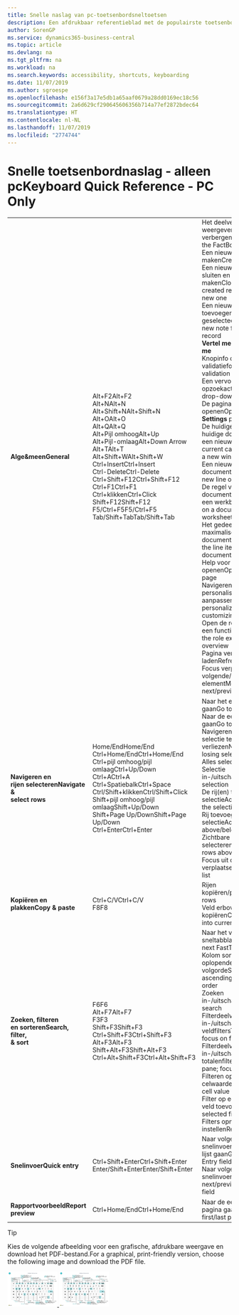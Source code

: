 ```yaml
---
title: Snelle naslag van pc-toetsenbordsneltoetsen
description: Een afdrukbaar referentieblad met de populairste toetsenbordsneltoetsen voor pc-gebruikers.
author: SorenGP
ms.service: dynamics365-business-central
ms.topic: article
ms.devlang: na
ms.tgt_pltfrm: na
ms.workload: na
ms.search.keywords: accessibility, shortcuts, keyboarding
ms.date: 11/07/2019
ms.author: sgroespe
ms.openlocfilehash: e156f3a17e5db1a65aaf0679a28dd0169ec18c56
ms.sourcegitcommit: 2a6d629cf290645606356b714a77ef2872bdec64
ms.translationtype: HT
ms.contentlocale: nl-NL
ms.lasthandoff: 11/07/2019
ms.locfileid: "2774744"
---
```

# <a name="keyboard-quick-reference---pc-only"></a><span data-ttu-id="4645c-103">Snelle toetsenbordnaslag - alleen pc</span><span class="sxs-lookup"><span data-stu-id="4645c-103">Keyboard Quick Reference - PC Only</span></span>

||||  
|----------------|-----------|----------------|
|<span data-ttu-id="4645c-104">**Alge&meen**</span><span class="sxs-lookup"><span data-stu-id="4645c-104">**General**</span></span>|<span data-ttu-id="4645c-105">Alt+F2</span><span class="sxs-lookup"><span data-stu-id="4645c-105">Alt+F2</span></span><br /><span data-ttu-id="4645c-106">Alt+N</span><span class="sxs-lookup"><span data-stu-id="4645c-106">Alt+N</span></span><br /><span data-ttu-id="4645c-107">Alt+Shift+N</span><span class="sxs-lookup"><span data-stu-id="4645c-107">Alt+Shift+N</span></span><br /><span data-ttu-id="4645c-108">Alt+O</span><span class="sxs-lookup"><span data-stu-id="4645c-108">Alt+O</span></span><br /><span data-ttu-id="4645c-109">Alt+Q</span><span class="sxs-lookup"><span data-stu-id="4645c-109">Alt+Q</span></span><br /><span data-ttu-id="4645c-110">Alt+Pijl omhoog</span><span class="sxs-lookup"><span data-stu-id="4645c-110">Alt+Up</span></span><br /><span data-ttu-id="4645c-111">Alt+Pijl-omlaag</span><span class="sxs-lookup"><span data-stu-id="4645c-111">Alt+Down Arrow</span></span><br /><span data-ttu-id="4645c-112">Alt+T</span><span class="sxs-lookup"><span data-stu-id="4645c-112">Alt+T</span></span><br /><span data-ttu-id="4645c-113">Alt+Shift+W</span><span class="sxs-lookup"><span data-stu-id="4645c-113">Alt+Shift+W</span></span><br /><span data-ttu-id="4645c-114">Ctrl+Insert</span><span class="sxs-lookup"><span data-stu-id="4645c-114">Ctrl+Insert</span></span><br /><span data-ttu-id="4645c-115">Ctrl-Delete</span><span class="sxs-lookup"><span data-stu-id="4645c-115">Ctrl-Delete</span></span><br /><span data-ttu-id="4645c-116">Ctrl+Shift+F12</span><span class="sxs-lookup"><span data-stu-id="4645c-116">Ctrl+Shift+F12</span></span><br /><span data-ttu-id="4645c-117">Ctrl+F1</span><span class="sxs-lookup"><span data-stu-id="4645c-117">Ctrl+F1</span></span><br /><span data-ttu-id="4645c-118">Ctrl+klikken</span><span class="sxs-lookup"><span data-stu-id="4645c-118">Ctrl+Click</span></span><br /><span data-ttu-id="4645c-119">Shift+F12</span><span class="sxs-lookup"><span data-stu-id="4645c-119">Shift+F12</span></span><br /><span data-ttu-id="4645c-120">F5/Ctrl+F5</span><span class="sxs-lookup"><span data-stu-id="4645c-120">F5/Ctrl+F5</span></span><br /><span data-ttu-id="4645c-121">Tab/Shift+Tab</span><span class="sxs-lookup"><span data-stu-id="4645c-121">Tab/Shift+Tab</span></span><br />|<span data-ttu-id="4645c-122">Het deelvenster Feitenblok weergeven of verbergen</span><span class="sxs-lookup"><span data-stu-id="4645c-122">Show and hide the FactBox pane</span></span><br /><span data-ttu-id="4645c-123">Een nieuwe record maken</span><span class="sxs-lookup"><span data-stu-id="4645c-123">Create a new record</span></span><br /><span data-ttu-id="4645c-124">Een nieuw gemaakte record sluiten en een nieuwe maken</span><span class="sxs-lookup"><span data-stu-id="4645c-124">Close a newly created record and create a new one</span></span><br /><span data-ttu-id="4645c-125">Een nieuwe notitie toevoegen voor de geselecteerde record</span><span class="sxs-lookup"><span data-stu-id="4645c-125">Add a new note for the selected record</span></span><br /><span data-ttu-id="4645c-126">**Vertel me** openen</span><span class="sxs-lookup"><span data-stu-id="4645c-126">Open **Tell me**</span></span><br /><span data-ttu-id="4645c-127">Knopinfo openen of validatiefout</span><span class="sxs-lookup"><span data-stu-id="4645c-127">Open tooltip or validation error</span></span><br /><span data-ttu-id="4645c-128">Een vervolgkeuzelijst of opzoekactie openen</span><span class="sxs-lookup"><span data-stu-id="4645c-128">Open a drop-down or look up</span></span><br /><span data-ttu-id="4645c-129">De pagina **Mijn instellingen** openen</span><span class="sxs-lookup"><span data-stu-id="4645c-129">Open the **My Settings** page</span></span><br /><span data-ttu-id="4645c-130">De huidige kaart of het huidige document openen in een nieuw venster</span><span class="sxs-lookup"><span data-stu-id="4645c-130">Open the current card or document in a new window</span></span><br /><span data-ttu-id="4645c-131">Een nieuwe regel in een document invoegen</span><span class="sxs-lookup"><span data-stu-id="4645c-131">Insert a new line on a document</span></span><br /><span data-ttu-id="4645c-132">De regel verwijderen uit een document, een dagboek of een werkblad</span><span class="sxs-lookup"><span data-stu-id="4645c-132">Delete the line on a document, journal, or worksheet</span></span><br /><span data-ttu-id="4645c-133">Het gedeelte met regelitems maximaliseren op een documentpagina</span><span class="sxs-lookup"><span data-stu-id="4645c-133">Maximize the line items part on a document page</span></span><br /><span data-ttu-id="4645c-134">Help voor de pagina openen</span><span class="sxs-lookup"><span data-stu-id="4645c-134">Open help for the page</span></span><br /><span data-ttu-id="4645c-135">Navigeren bij het personaliseren en aanpassen</span><span class="sxs-lookup"><span data-stu-id="4645c-135">Navigate when personalizing and customizing</span></span><br /><span data-ttu-id="4645c-136">Open de rollenverkenner, een functieoverzicht</span><span class="sxs-lookup"><span data-stu-id="4645c-136">Open the role explorer, a feature overview</span></span><br /><span data-ttu-id="4645c-137">Pagina vernieuwen/opnieuw laden</span><span class="sxs-lookup"><span data-stu-id="4645c-137">Refresh/reload page</span></span><br /><span data-ttu-id="4645c-138">Focus verplaatsen naar volgende/vorige element</span><span class="sxs-lookup"><span data-stu-id="4645c-138">Move focus to the next/previous element</span></span>|
|<span data-ttu-id="4645c-139">**Navigeren en<br />rijen selecteren**</span><span class="sxs-lookup"><span data-stu-id="4645c-139">**Navigate &<br />select rows**</span></span>| <span data-ttu-id="4645c-140">Home/End</span><span class="sxs-lookup"><span data-stu-id="4645c-140">Home/End</span></span><br /><span data-ttu-id="4645c-141">Ctrl+Home/End</span><span class="sxs-lookup"><span data-stu-id="4645c-141">Ctrl+Home/End</span></span> <br /><span data-ttu-id="4645c-142">Ctrl+pijl omhoog/pijl omlaag</span><span class="sxs-lookup"><span data-stu-id="4645c-142">Ctrl+Up/Down</span></span><br /><span data-ttu-id="4645c-143">Ctrl+A</span><span class="sxs-lookup"><span data-stu-id="4645c-143">Ctrl+A</span></span> <br /><span data-ttu-id="4645c-144">Ctrl+Spatiebalk</span><span class="sxs-lookup"><span data-stu-id="4645c-144">Ctrl+Space</span></span><br /><span data-ttu-id="4645c-145">Ctrl/Shift+klikken</span><span class="sxs-lookup"><span data-stu-id="4645c-145">Ctrl/Shift+Click</span></span><br /><span data-ttu-id="4645c-146">Shift+pijl omhoog/pijl omlaag</span><span class="sxs-lookup"><span data-stu-id="4645c-146">Shift+Up/Down</span></span><br /><span data-ttu-id="4645c-147">Shift+Page Up/Down</span><span class="sxs-lookup"><span data-stu-id="4645c-147">Shift+Page Up/Down</span></span><br /><span data-ttu-id="4645c-148">Ctrl+Enter</span><span class="sxs-lookup"><span data-stu-id="4645c-148">Ctrl+Enter</span></span>| <span data-ttu-id="4645c-149">Naar het eerste/laatste veld gaan</span><span class="sxs-lookup"><span data-stu-id="4645c-149">Go to first/last field</span></span><br /><span data-ttu-id="4645c-150">Naar de eerste/laatste rij gaan</span><span class="sxs-lookup"><span data-stu-id="4645c-150">Go to first/last row</span></span><br /><span data-ttu-id="4645c-151">Navigeren zonder de selectie te verliezen</span><span class="sxs-lookup"><span data-stu-id="4645c-151">Navigate without losing selection</span></span><br /><span data-ttu-id="4645c-152">Alles selecteren</span><span class="sxs-lookup"><span data-stu-id="4645c-152">Select all</span></span><br /><span data-ttu-id="4645c-153">Selectie in-/uitschakelen</span><span class="sxs-lookup"><span data-stu-id="4645c-153">Toggle row selection</span></span><br /> <span data-ttu-id="4645c-154">De rij(en) toevoegen aan de selectie</span><span class="sxs-lookup"><span data-stu-id="4645c-154">Add the row/rows to the selection</span></span><br /><span data-ttu-id="4645c-155">Rij toevoegen boven/onder selectie</span><span class="sxs-lookup"><span data-stu-id="4645c-155">Add row above/below to selection</span></span><br /><span data-ttu-id="4645c-156">Zichtbare rijen boven/onder selecteren</span><span class="sxs-lookup"><span data-stu-id="4645c-156">Select visible rows above/below</span></span> <br /><span data-ttu-id="4645c-157">Focus uit de lijst verplaatsen</span><span class="sxs-lookup"><span data-stu-id="4645c-157">Focus out of the list</span></span>|
|<span data-ttu-id="4645c-158">**Kopiëren en plakken**</span><span class="sxs-lookup"><span data-stu-id="4645c-158">**Copy & paste**</span></span>|<span data-ttu-id="4645c-159">Ctrl+C/V</span><span class="sxs-lookup"><span data-stu-id="4645c-159">Ctrl+C/V</span></span><br /><span data-ttu-id="4645c-160">F8</span><span class="sxs-lookup"><span data-stu-id="4645c-160">F8</span></span>|<span data-ttu-id="4645c-161">Rijen kopiëren/plakken</span><span class="sxs-lookup"><span data-stu-id="4645c-161">Copy/paste rows</span></span><br /><span data-ttu-id="4645c-162">Veld erboven naar huidige rij kopiëren</span><span class="sxs-lookup"><span data-stu-id="4645c-162">Copy field above into current row</span></span>|
|<span data-ttu-id="4645c-163">**Zoeken, filteren <br />en sorteren**</span><span class="sxs-lookup"><span data-stu-id="4645c-163">**Search, filter, <br />& sort**</span></span>|<span data-ttu-id="4645c-164">F6</span><span class="sxs-lookup"><span data-stu-id="4645c-164">F6</span></span><br /><span data-ttu-id="4645c-165">Alt+F7</span><span class="sxs-lookup"><span data-stu-id="4645c-165">Alt+F7</span></span><br /><span data-ttu-id="4645c-166">F3</span><span class="sxs-lookup"><span data-stu-id="4645c-166">F3</span></span><br /><span data-ttu-id="4645c-167">Shift+F3</span><span class="sxs-lookup"><span data-stu-id="4645c-167">Shift+F3</span></span><br /><span data-ttu-id="4645c-168">Ctrl+Shift+F3</span><span class="sxs-lookup"><span data-stu-id="4645c-168">Ctrl+Shift+F3</span></span><br /><span data-ttu-id="4645c-169">Alt+F3</span><span class="sxs-lookup"><span data-stu-id="4645c-169">Alt+F3</span></span><br /><span data-ttu-id="4645c-170">Shift+Alt+F3</span><span class="sxs-lookup"><span data-stu-id="4645c-170">Shift+Alt+F3</span></span><br /><span data-ttu-id="4645c-171">Ctrl+Alt+Shift+F3</span><span class="sxs-lookup"><span data-stu-id="4645c-171">Ctrl+Alt+Shift+F3</span></span>|<span data-ttu-id="4645c-172">Naar het volgende sneltabblad gaan</span><span class="sxs-lookup"><span data-stu-id="4645c-172">Move to next FastTab</span></span><br /><span data-ttu-id="4645c-173">Kolom sorteren in oplopende of aflopende volgorde</span><span class="sxs-lookup"><span data-stu-id="4645c-173">Sort column in ascending/descending order</span></span><br /><span data-ttu-id="4645c-174">Zoeken in-/uitschakelen</span><span class="sxs-lookup"><span data-stu-id="4645c-174">Toggle search</span></span><br /><span data-ttu-id="4645c-175">Filterdeelvenster in-/uitschakelen; focus op veldfilters</span><span class="sxs-lookup"><span data-stu-id="4645c-175">Toggle filter pane; focus on field filters</span></span><br /><span data-ttu-id="4645c-176">Filterdeelvenster in-/uitschakelen; focus op totalenfilters</span><span class="sxs-lookup"><span data-stu-id="4645c-176">Toggle filter pane; focus on totals filters</span></span><br /><span data-ttu-id="4645c-177">Filteren op geselecteerde celwaarde</span><span class="sxs-lookup"><span data-stu-id="4645c-177">Filter on selected cell value</span></span><br /><span data-ttu-id="4645c-178">Filter op een geselecteerd veld toevoegen</span><span class="sxs-lookup"><span data-stu-id="4645c-178">Add filter on selected field</span></span><br /><span data-ttu-id="4645c-179">Filters opnieuw instellen</span><span class="sxs-lookup"><span data-stu-id="4645c-179">Reset filters</span></span>|
|<span data-ttu-id="4645c-180">**Snelinvoer**</span><span class="sxs-lookup"><span data-stu-id="4645c-180">**Quick entry**</span></span>|<span data-ttu-id="4645c-181">Ctrl+Shift+Enter</span><span class="sxs-lookup"><span data-stu-id="4645c-181">Ctrl+Shift+Enter</span></span><br /><span data-ttu-id="4645c-182">Enter/Shift+Enter</span><span class="sxs-lookup"><span data-stu-id="4645c-182">Enter/Shift+Enter</span></span>|<span data-ttu-id="4645c-183">Naar volgende snelinvoerveld buiten een lijst gaan</span><span class="sxs-lookup"><span data-stu-id="4645c-183">Go to next Quick Entry field outside a list</span></span><br /><span data-ttu-id="4645c-184">Naar volgende/vorige snelinvoerveld gaan</span><span class="sxs-lookup"><span data-stu-id="4645c-184">Go to next/previous Quick Entry field</span></span>|
|<span data-ttu-id="4645c-185">**Rapportvoorbeeld**</span><span class="sxs-lookup"><span data-stu-id="4645c-185">**Report preview**</span></span>|<span data-ttu-id="4645c-186">Ctrl+Home/End</span><span class="sxs-lookup"><span data-stu-id="4645c-186">Ctrl+Home/End</span></span>|<span data-ttu-id="4645c-187">Naar de eerste/laatste pagina gaan</span><span class="sxs-lookup"><span data-stu-id="4645c-187">Go to the first/last page</span></span>|

> [!TIP]
> <span data-ttu-id="4645c-188">Kies de volgende afbeelding voor een grafische, afdrukbare weergave en download het PDF-bestand.</span><span class="sxs-lookup"><span data-stu-id="4645c-188">For a graphical, print-friendly version, choose the following image and download the PDF file.</span></span>
>
> <span data-ttu-id="4645c-189">[ ![](media/keyboard_shortcut_inline.png) ](media/keyboard_shortcuts.pdf)</span><span class="sxs-lookup"><span data-stu-id="4645c-189">[ ![](media/keyboard_shortcut_inline.png) ](media/keyboard_shortcuts.pdf)</span></span>
